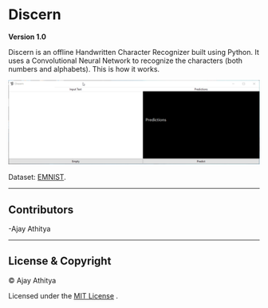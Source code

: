 # Discern

**Version 1.0**

Discern is an offline Handwritten Character Recognizer built using Python. It uses a Convolutional Neural Network to recognize the characters (both numbers and alphabets). This is how it works.

![Demo](Images/Sample.gif)

Dataset: [EMNIST](https://www.nist.gov/node/1298471/emnist-dataset).

---
## Contributors

-Ajay Athitya

---
## License & Copyright

© Ajay Athitya

Licensed under the [MIT License](LICENSE) .

